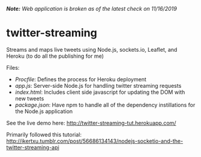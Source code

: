 ***Note:** Web application is broken as of the latest check on 11/16/2019*

# twitter-streaming
Streams and maps live tweets using Node.js, sockets.io, Leaflet, and Heroku (to do all the publishing for me)

Files:
 * *Procfile*: Defines the process for Heroku deployment
 * *app.js*: Server-side Node.js for handling twitter streaming requests
 * *index.html*: Includes client side javascript for updating the DOM with new tweets
 * *package.json*: Have npm to handle all of the dependency instillations for the Node.js application

See the live demo here: http://twitter-streaming-tut.herokuapp.com/

Primarily followed this tutorial: http://ikertxu.tumblr.com/post/56686134143/nodejs-socketio-and-the-twitter-streaming-api
